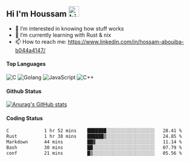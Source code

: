 ## Hi I'm Houssam <img src="https://user-images.githubusercontent.com/1303154/88677602-1635ba80-d120-11ea-84d8-d263ba5fc3c0.gif" width="28px" alt="hi">

- 👀 I’m interested in knowing how stuff works
- 🔭 I’m currently learning with Rust & nix
- 📫 How to reach me: https://www.linkedin.com/in/hossam-abouiba-b044a4147/

#### Top Languages

![C](https://img.shields.io/badge/c-%2300599C.svg?style=for-the-badge&logo=c&logoColor=white)
![Golang](https://img.shields.io/badge/go-blue?style=for-the-badge&logo=Goland)
![JavaScript](https://img.shields.io/badge/javascript-%23323330.svg?style=for-the-badge&logo=javascript&logoColor=%23F7DF1E)
![C++](https://img.shields.io/badge/C%2B%2B-blue?style=for-the-badge&logo=C%2B%2B)


#### Github Status
[![Anurag's GitHub stats](https://github-readme-stats.vercel.app/api?username=0xhoussam&theme=tokyonight)](https://github.com/anuraghazra/github-readme-stats)

#### Coding Status
<!--START_SECTION:waka-->

```txt
C             1 hr 52 mins    ███████░░░░░░░░░░░░░░░░░░   28.41 %
Rust          1 hr 38 mins    ██████▒░░░░░░░░░░░░░░░░░░   24.85 %
Markdown      44 mins         ██▓░░░░░░░░░░░░░░░░░░░░░░   11.14 %
Bash          30 mins         ██░░░░░░░░░░░░░░░░░░░░░░░   07.79 %
conf          21 mins         █▒░░░░░░░░░░░░░░░░░░░░░░░   05.56 %
```

<!--END_SECTION:waka-->
